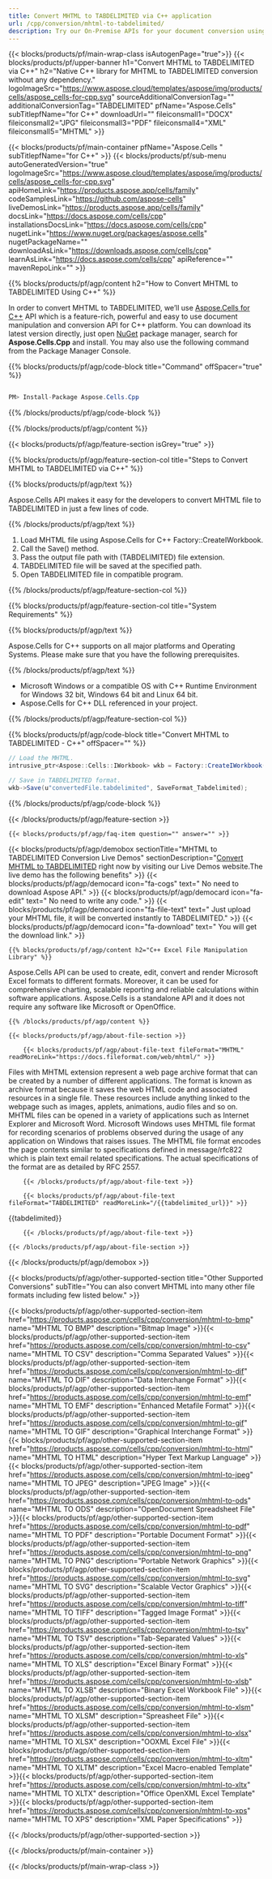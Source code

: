 ```yaml
---
title: Convert MHTML to TABDELIMITED via C++ application 
url: /cpp/conversion/mhtml-to-tabdelimited/ 
description: Try our On-Premise APIs for your document conversion using C++ Runtime Environment for Windows 32 bit, Windows 64 bit and Linux 64 bit.
---
```


{{< blocks/products/pf/main-wrap-class isAutogenPage="true">}}
{{< blocks/products/pf/upper-banner h1="Convert MHTML to TABDELIMITED via C++" h2="Native C++ library for MHTML to TABDELIMITED conversion without any dependency." logoImageSrc="https://www.aspose.cloud/templates/aspose/img/products/cells/aspose_cells-for-cpp.svg" sourceAdditionalConversionTag="" additionalConversionTag="TABDELIMITED" pfName="Aspose.Cells" subTitlepfName="for C++" downloadUrl="" fileiconsmall1="DOCX" fileiconsmall2="JPG" fileiconsmall3="PDF" fileiconsmall4="XML" fileiconsmall5="MHTML" >}}

{{< blocks/products/pf/main-container pfName="Aspose.Cells " subTitlepfName="for C++" >}}
{{< blocks/products/pf/sub-menu autoGeneratedVersion="true" logoImageSrc="https://www.aspose.cloud/templates/aspose/img/products/cells/aspose_cells-for-cpp.svg" apiHomeLink="https://products.aspose.app/cells/family" codeSamplesLink="https://github.com/aspose-cells" liveDemosLink="https://products.aspose.app/cells/family" docsLink="https://docs.aspose.com/cells/cpp" installationsDocsLink="https://docs.aspose.com/cells/cpp" nugetLink="https://www.nuget.org/packages/aspose.cells" nugetPackageName="" downloadAsLink="https://downloads.aspose.com/cells/cpp" learnAsLink="https://docs.aspose.com/cells/cpp" apiReference="" mavenRepoLink="" >}}

{{% blocks/products/pf/agp/content h2="How to Convert MHTML to TABDELIMITED Using C++" %}}

 In order to convert MHTML to TABDELIMITED, we’ll use
 [Aspose.Cells for C++](https://products.aspose.com/cells/cpp) 
 API which is a feature-rich, powerful and easy to use document manipulation and conversion API for C++ platform. You can download its latest version directly, just open
 [NuGet](https://www.nuget.org/packages/aspose.cells) 
 package manager, search for
 **Aspose.Cells.Cpp** 
 and install. You may also use the following command from the Package Manager Console.

{{% blocks/products/pf/agp/code-block title="Command" offSpacer="true" %}}

```cs

PM> Install-Package Aspose.Cells.Cpp

```

{{% /blocks/products/pf/agp/code-block %}}

{{% /blocks/products/pf/agp/content %}}

{{< blocks/products/pf/agp/feature-section isGrey="true" >}}

{{% blocks/products/pf/agp/feature-section-col title="Steps to Convert MHTML to TABDELIMITED via C++" %}}

{{% blocks/products/pf/agp/text %}}

 Aspose.Cells API makes it easy for the developers to convert MHTML file to TABDELIMITED in just a few lines of code.

{{% /blocks/products/pf/agp/text %}}

1. Load MHTML file using Aspose.Cells for C++ Factory::CreateIWorkbook.
1. Call the Save() method.
1. Pass the output file path with (TABDELIMITED) file extension.
1. TABDELIMITED file will be saved at the specified path.
1. Open TABDELIMITED file in compatible program.


{{% /blocks/products/pf/agp/feature-section-col %}}

{{% blocks/products/pf/agp/feature-section-col title="System Requirements" %}}

{{% blocks/products/pf/agp/text %}}

 Aspose.Cells for C++ supports on all major platforms and Operating Systems. Please make sure that you have the following prerequisites.

{{% /blocks/products/pf/agp/text %}}

-  Microsoft Windows or a compatible OS with C++ Runtime Environment for Windows 32 bit, Windows 64 bit and Linux 64 bit.
-  Aspose.Cells for C++ DLL referenced in your project.

{{% /blocks/products/pf/agp/feature-section-col %}}

{{% blocks/products/pf/agp/code-block title="Convert MHTML to TABDELIMITED - C++‎" offSpacer="" %}}

```cs
// Load the MHTML.
intrusive_ptr<Aspose::Cells::IWorkbook> wkb = Factory::CreateIWorkbook(u"sourceFile.mhtml");

// Save in TABDELIMITED format.
wkb->Save(u"convertedFile.tabdelimited", SaveFormat_Tabdelimited);

```

{{% /blocks/products/pf/agp/code-block %}}

{{< /blocks/products/pf/agp/feature-section >}}

    {{< blocks/products/pf/agp/faq-item question="" answer="" >}}
 

<!-- aboutfile Starts -->

{{< blocks/products/pf/agp/demobox sectionTitle="MHTML to TABDELIMITED Conversion Live Demos" sectionDescription="[Convert MHTML to TABDELIMITED](https://products.aspose.app/cells/conversion/mhtml-to-tabdelimited) right now by visiting our Live Demos website.The live demo has the following benefits" >}}
        {{< blocks/products/pf/agp/democard icon="fa-cogs" text=" No need to download Aspose API." >}}
        {{< blocks/products/pf/agp/democard icon="fa-edit" text=" No need to write any code." >}}
        {{< blocks/products/pf/agp/democard icon="fa-file-text" text=" Just upload your MHTML file, it will be converted instantly to TABDELIMITED." >}}
        {{< blocks/products/pf/agp/democard icon="fa-download" text=" You will get the download link." >}}

    {{% blocks/products/pf/agp/content h2="C++ Excel File Manipulation Library" %}}

 Aspose.Cells API can be used to create, edit, convert and render Microsoft Excel formats to different formats. Moreover, it can be used for comprehensive charting, scalable reporting and reliable calculations within software applications. Aspose.Cells is a standalone API and it does not require any software like Microsoft or OpenOffice. ‎



    {{% /blocks/products/pf/agp/content %}}

    {{< blocks/products/pf/agp/about-file-section >}}

        {{< blocks/products/pf/agp/about-file-text fileFormat="MHTML" readMoreLink="https://docs.fileformat.com/web/mhtml/" >}}

Files with MHTML extension represent a web page archive format that can be created by a number of different applications. The format is known as archive format because it saves the web HTML code and associated resources in a single file. These resources include anything linked to the webpage such as images, applets, animations, audio files and so on. MHTML files can be opened in a variety of applications such as Internet Explorer and Microsoft Word. Microsoft Windows uses MHTML file format for recording scenarios of problems observed during the usage of any application on Windows that raises issues. The MHTML file format encodes the page contents similar to specifications defined in message/rfc822 which is plain text email related specifications. The actual specifications of the format are as detailed by RFC 2557.

        {{< /blocks/products/pf/agp/about-file-text >}}

        {{< blocks/products/pf/agp/about-file-text fileFormat="TABDELIMITED" readMoreLink="/{{tabdelimited_url}}" >}}

{{tabdelimited}}

        {{< /blocks/products/pf/agp/about-file-text >}}

    {{< /blocks/products/pf/agp/about-file-section >}}

{{< /blocks/products/pf/agp/demobox >}}

<!-- aboutfile Ends -->

{{< blocks/products/pf/agp/other-supported-section title="Other Supported Conversions" subTitle="You can also convert MHTML into many other file formats including few listed below." >}}

{{< blocks/products/pf/agp/other-supported-section-item href="https://products.aspose.com/cells/cpp/conversion/mhtml-to-bmp" name="MHTML TO BMP" description="Bitmap Image" >}}{{< blocks/products/pf/agp/other-supported-section-item href="https://products.aspose.com/cells/cpp/conversion/mhtml-to-csv" name="MHTML TO CSV" description="Comma Separated Values" >}}{{< blocks/products/pf/agp/other-supported-section-item href="https://products.aspose.com/cells/cpp/conversion/mhtml-to-dif" name="MHTML TO DIF" description="Data Interchange Format" >}}{{< blocks/products/pf/agp/other-supported-section-item href="https://products.aspose.com/cells/cpp/conversion/mhtml-to-emf" name="MHTML TO EMF" description="Enhanced Metafile Format" >}}{{< blocks/products/pf/agp/other-supported-section-item href="https://products.aspose.com/cells/cpp/conversion/mhtml-to-gif" name="MHTML TO GIF" description="Graphical Interchange Format" >}}{{< blocks/products/pf/agp/other-supported-section-item href="https://products.aspose.com/cells/cpp/conversion/mhtml-to-html" name="MHTML TO HTML" description="Hyper Text Markup Language" >}}{{< blocks/products/pf/agp/other-supported-section-item href="https://products.aspose.com/cells/cpp/conversion/mhtml-to-jpeg" name="MHTML TO JPEG" description="JPEG Image" >}}{{< blocks/products/pf/agp/other-supported-section-item href="https://products.aspose.com/cells/cpp/conversion/mhtml-to-ods" name="MHTML TO ODS" description="OpenDocument Spreadsheet File" >}}{{< blocks/products/pf/agp/other-supported-section-item href="https://products.aspose.com/cells/cpp/conversion/mhtml-to-pdf" name="MHTML TO PDF" description="Portable Document Format" >}}{{< blocks/products/pf/agp/other-supported-section-item href="https://products.aspose.com/cells/cpp/conversion/mhtml-to-png" name="MHTML TO PNG" description="Portable Network Graphics" >}}{{< blocks/products/pf/agp/other-supported-section-item href="https://products.aspose.com/cells/cpp/conversion/mhtml-to-svg" name="MHTML TO SVG" description="Scalable Vector Graphics" >}}{{< blocks/products/pf/agp/other-supported-section-item href="https://products.aspose.com/cells/cpp/conversion/mhtml-to-tiff" name="MHTML TO TIFF" description="Tagged Image Format" >}}{{< blocks/products/pf/agp/other-supported-section-item href="https://products.aspose.com/cells/cpp/conversion/mhtml-to-tsv" name="MHTML TO TSV" description="Tab-Separated Values" >}}{{< blocks/products/pf/agp/other-supported-section-item href="https://products.aspose.com/cells/cpp/conversion/mhtml-to-xls" name="MHTML TO XLS" description="Excel Binary Format" >}}{{< blocks/products/pf/agp/other-supported-section-item href="https://products.aspose.com/cells/cpp/conversion/mhtml-to-xlsb" name="MHTML TO XLSB" description="Binary Excel Workbook File" >}}{{< blocks/products/pf/agp/other-supported-section-item href="https://products.aspose.com/cells/cpp/conversion/mhtml-to-xlsm" name="MHTML TO XLSM" description="Spreasheet File" >}}{{< blocks/products/pf/agp/other-supported-section-item href="https://products.aspose.com/cells/cpp/conversion/mhtml-to-xlsx" name="MHTML TO XLSX" description="OOXML Excel File" >}}{{< blocks/products/pf/agp/other-supported-section-item href="https://products.aspose.com/cells/cpp/conversion/mhtml-to-xltm" name="MHTML TO XLTM" description="Excel Macro-enabled Template" >}}{{< blocks/products/pf/agp/other-supported-section-item href="https://products.aspose.com/cells/cpp/conversion/mhtml-to-xltx" name="MHTML TO XLTX" description="Office OpenXML Excel Template" >}}{{< blocks/products/pf/agp/other-supported-section-item href="https://products.aspose.com/cells/cpp/conversion/mhtml-to-xps" name="MHTML TO XPS" description="XML Paper Specifications" >}}

{{< /blocks/products/pf/agp/other-supported-section >}}

{{< /blocks/products/pf/main-container >}}
    
{{< /blocks/products/pf/main-wrap-class >}}